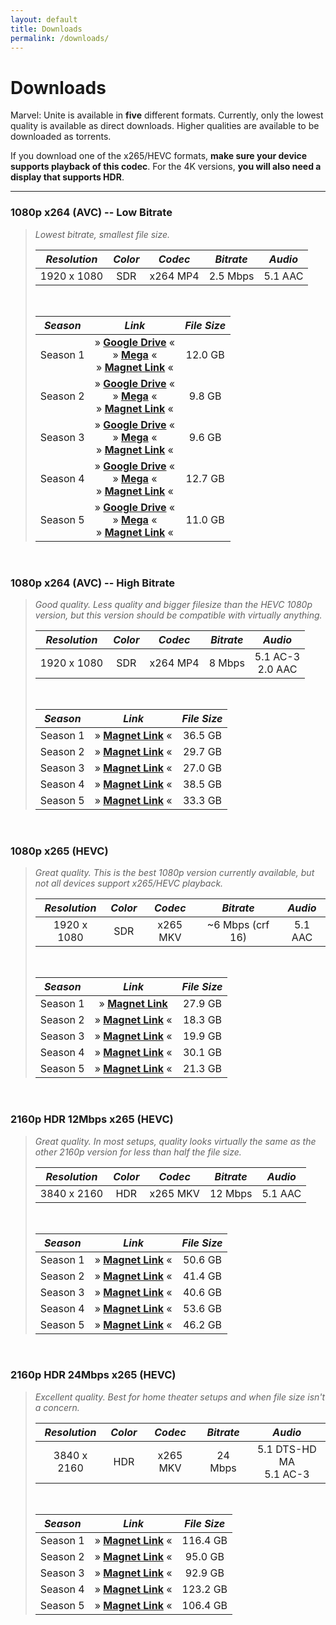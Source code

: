 ```yaml
---
layout: default
title: Downloads
permalink: /downloads/
---
```


# Downloads

Marvel: Unite is available in **five** different formats. Currently, only the lowest quality is available as direct downloads. Higher qualities are available to be downloaded as torrents.

If you download one of the x265/HEVC formats, **make sure your device supports playback of this codec**. For the 4K versions, **you will also need a display that supports HDR**.

* * *

### 1080p x264 (AVC) -- Low Bitrate

> _Lowest bitrate, smallest file size._
> 
> | _Resolution_ | _Color_ | _Codec_ | _Bitrate_ | _Audio_ |
> | :---: | :---: | :---: | :---: | :---: |
> | 1920 x 1080 | SDR | x264 MP4 | 2.5 Mbps | 5.1 AAC |
>
> <br />
>
> | _Season_ | _Link_ | _File Size_ |
> | :---: | :---: | :---: |
> | Season 1 | » [**Google Drive**](https://drive.google.com/file/d/1JZhIRCz22gzPo1jdELU7t87q1DE276ed/view?usp=drive_link) « <br /> » [**Mega**](https://mega.nz/file/Zf9xHTJS#JMcnqG7n2xm3rjqnTye8uIdy-ZVqssVUfUFeK3Frm4w) « <br /> » [**Magnet Link**](magnet:?xt=urn:btih:503109258d84c2a634dc16e49ce7e96d3156999f&dn=Marvel%20Unite%20%282023%29%20Season%201%20S01%20Redux%20%281080p%202.5Mbps%20x264%20AAC%205.1%20ducko%29&tr=udp%3A%2F%2Fbt1.archive.org%3A6969%2Fannounce&tr=udp%3A%2F%2Ftracker.opentrackr.org%3A1337%2Fannounce&tr=udp%3A%2F%2Fbt2.archive.org%3A6969%2Fannounce) « | 12.0 GB  |
> | Season 2 | » [**Google Drive**](https://drive.google.com/file/d/1nwspeSyBtvnDZWHfbpiid1IQ-8nqpyey/view) « <br /> » [**Mega**](https://mega.nz/file/ISNwTJ7C#o1u_9jPZVuiTWaubSSX1jQeQ_3bTEV310TUQB74LocY) « <br /> » [**Magnet Link**](magnet:?xt=urn:btih:c62b2ebbc5e3e63792e35807e59563e20543cde7&dn=Marvel%20Unite%20%282023%29%20Season%202%20S02%20%281080p%202.5Mbps%20x264%20AAC%205.1%20ducko%29&tr=udp%3A%2F%2Fbt2.archive.org%3A6969%2Fannounce&tr=udp%3A%2F%2Fbt1.archive.org%3A6969%2Fannounce&tr=udp%3A%2F%2Ftracker.opentrackr.org%3A1337%2Fannounce) « | 9.8 GB |
> | Season 3 | » [**Google Drive**](https://drive.google.com/file/d/1sESR5U7pUSu8eWnHnJtZmyejcVymS8Dv/view) « <br /> » [**Mega**](https://mega.nz/file/0HcHjAjZ#465xDxDBZ24cQneYxy9phiOEQwRytFq50JH75u84ijE) « <br /> » [**Magnet Link**](magnet:?xt=urn:btih:932cfd51bde0c36b9c6360871bd5d1351037bbc4&dn=Marvel%20Unite%20%282023%29%20Season%203%20S03%20%281080p%202.5Mbps%20x264%20AAC%205.1%20ducko%29&tr=udp%3A%2F%2Ftracker.opentrackr.org%3A1337%2Fannounce&tr=udp%3A%2F%2Fbt2.archive.org%3A6969%2Fannounce&tr=udp%3A%2F%2Fbt1.archive.org%3A6969%2Fannounce) « | 9.6 GB |
> | Season 4 | » [**Google Drive**](https://drive.google.com/file/d/1rhsN8-mizvYX1xzka4jfbIXNJXEjuoJe/view) « <br /> » [**Mega**](https://mega.nz/file/0UJx3I6T#LYjCsDu2JyjD_q-eOy-hxYVxdyNlfIseKr-gLsQfX2U) « <br /> » [**Magnet Link**](magnet:?xt=urn:btih:656bbe14dd4e8ed2879117714e5bda7b69687c0c&dn=Marvel%20Unite%20%282023%29%20Season%204%20S04%20%281080p%202.5Mbps%20x264%20AAC%205.1%20ducko%29&tr=udp%3A%2F%2Ftracker.opentrackr.org%3A1337%2Fannounce&tr=udp%3A%2F%2Fbt1.archive.org%3A6969%2Fannounce&tr=udp%3A%2F%2Fbt2.archive.org%3A6969%2Fannounce) « | 12.7 GB |
> | Season 5 | » [**Google Drive**](https://drive.google.com/file/d/1ft2IrmjqACbq0OqzmrSEI5JY0Ck9dIp8/view) « <br /> » [**Mega**](https://mega.nz/file/Yl5DgLAJ#roNfU-CKkOFlMa3GAKPkbfFRK_saksAiULdv_sIeMuI) « <br /> » [**Magnet Link**](magnet:?xt=urn:btih:1c115a6fbb6d2b322dc12e7ead0d45c1191bb322&dn=Marvel%20Unite%20%282023%29%20Season%205%20S05%20%281080p%202.5Mbps%20x264%20AAC%205.1%20ducko%29&tr=udp%3A%2F%2Fbt2.archive.org%3A6969%2Fannounce&tr=udp%3A%2F%2Ftracker.opentrackr.org%3A1337%2Fannounce&tr=udp%3A%2F%2Fbt1.archive.org%3A6969%2Fannounce) « | 11.0 GB |

<br />

### 1080p x264 (AVC) -- High Bitrate

> _Good quality. Less quality and bigger filesize than the HEVC 1080p version, but this version should be compatible with virtually anything._
>
> | _Resolution_ | _Color_ | _Codec_ | _Bitrate_ | _Audio_ |
> | :---: | :---: | :---: | :---: | :---: |
> | 1920 x 1080 | SDR | x264 MP4 | 8 Mbps | 5.1 AC-3 <br /> 2.0 AAC |
>
> <br />
>
> | _Season_ | _Link_ | _File Size_ |
> | :---: | :---: | :---: |
> | Season 1 | » [**Magnet Link**](magnet:?xt=urn:btih:2d6535bf30759761160e4981b19735a54e2357dd&dn=Marvel%20Unite%20%282023%29%20Season%201%20S01%20Redux%20%281080p%208Mbps%20x264%20AC3%205.1%20ducko%29&tr=udp%3A%2F%2Ftracker.opentrackr.org%3A1337%2Fannounce&tr=udp%3A%2F%2Fbt2.archive.org%3A6969%2Fannounce&tr=udp%3A%2F%2Fbt1.archive.org%3A6969%2Fannounce) « | 36.5 GB |
> | Season 2 | » [**Magnet Link**](magnet:?xt=urn:btih:c9d3fafaa7b2472687f243c0d7e564c962767ec5&dn=Marvel%20Unite%20%282023%29%20Season%202%20S02%20%281080p%20x264%20AC3%205.1%20ducko%29&tr=udp%3A%2F%2Fbt2.archive.org%3A6969%2Fannounce&tr=udp%3A%2F%2Fbt1.archive.org%3A6969%2Fannounce&tr=udp%3A%2F%2Ftracker.opentrackr.org%3A1337%2Fannounce) « | 29.7 GB |
> | Season 3 | » [**Magnet Link**](magnet:?xt=urn:btih:16a24912251f98db6a06f36521b01d82ac881fa9&dn=Marvel%20Unite%20%282023%29%20Season%203%20S03%20%281080p%208Mbps%20x264%20AC3%205.1%20ducko%29&tr=udp%3A%2F%2Ftracker.opentrackr.org%3A1337%2Fannounce&tr=udp%3A%2F%2Fbt2.archive.org%3A6969%2Fannounce&tr=udp%3A%2F%2Fbt1.archive.org%3A6969%2Fannounce) « | 27.0 GB |
> | Season 4 | » [**Magnet Link**](magnet:?xt=urn:btih:e6a06cde88c0d18fdaf23ce85ed8902214f254b0&dn=Marvel%20Unite%20%282023%29%20Season%204%20S04%20%281080p%208Mbps%20x264%20AC3%205.1%20ducko%29&tr=udp%3A%2F%2Fbt2.archive.org%3A6969%2Fannounce&tr=udp%3A%2F%2Fbt1.archive.org%3A6969%2Fannounce&tr=udp%3A%2F%2Ftracker.opentrackr.org%3A1337%2Fannounce) « | 38.5 GB |
> | Season 5 | » [**Magnet Link**](magnet:?xt=urn:btih:2631c111d804baf4eb247b10814e54d923318458&dn=Marvel%20Unite%20%282023%29%20Season%205%20S05%20%281080p%208Mbps%20x264%20AC3%205.1%20ducko%29&tr=udp%3A%2F%2Fbt1.archive.org%3A6969%2Fannounce&tr=udp%3A%2F%2Ftracker.opentrackr.org%3A1337%2Fannounce&tr=udp%3A%2F%2Fbt2.archive.org%3A6969%2Fannounce) « | 33.3 GB |

<br />

### 1080p x265 (HEVC)

> _Great quality. This is the best 1080p version currently available, but not all devices support x265/HEVC playback._
> 
> | _Resolution_ | _Color_ | _Codec_ | _Bitrate_ | _Audio_ |
> | :---: | :---: | :---: | :---: | :---: |
> | 1920 x 1080 | SDR | x265 MKV | ~6 Mbps (crf 16) | 5.1 AAC |
>
> <br />
>
> | _Season_ | _Link_ | _File Size_ |
> | :---: | :---: | :---: |
> | Season 1 | » [**Magnet Link**](magnet:?xt=urn:btih:2a4dc42917e7be43276fb0a7f65099c4d9666061&dn=Marvel%20Unite%20%282023%29%20Season%201%20S01%20Redux%20%281080p%20x265%20HEVC%20AAC%205.1%20ducko%29&tr=udp%3A%2F%2Ftracker.opentrackr.org%3A1337%2Fannounce&tr=udp%3A%2F%2Fbt2.archive.org%3A6969%2Fannounce&tr=udp%3A%2F%2Fbt1.archive.org%3A6969%2Fannounce) | 27.9 GB |
> | Season 2 | » [**Magnet Link**](magnet:?xt=urn:btih:fbc42868005e58fa28d972ce730cd7b5da7f7f24&dn=Marvel%20Unite%20%282023%29%20Season%202%20S02%20%281080p%20x265%20HEVC%20AAC%205.1%20ducko%29&tr=udp%3A%2F%2Ftracker.opentrackr.org%3A1337%2Fannounce&tr=udp%3A%2F%2Fbt1.archive.org%3A6969%2Fannounce&tr=udp%3A%2F%2Fbt2.archive.org%3A6969%2Fannounce) « | 18.3 GB |
> | Season 3 | » [**Magnet Link**](magnet:?xt=urn:btih:e5386babf6d3acdd0a4fd0e1825c0df0fcc6f787&dn=Marvel%20Unite%20%282023%29%20Season%203%20S03%20%281080p%206Mbps%20x265%20HEVC%20AAC%205.1%20ducko%29&tr=udp%3A%2F%2Fbt1.archive.org%3A6969%2Fannounce&tr=udp%3A%2F%2Ftracker.opentrackr.org%3A1337%2Fannounce&tr=udp%3A%2F%2Fbt2.archive.org%3A6969%2Fannounce) « | 19.9 GB |
> | Season 4 | » [**Magnet Link**](magnet:?xt=urn:btih:6b70c493955eb9f2d0b2429f141249879852c4cd&dn=Marvel%20Unite%20%282023%29%20Season%204%20S04%20%281080p%206Mbps%20x265%20HEVC%20AAC%205.1%20ducko%29&tr=udp%3A%2F%2Fbt1.archive.org%3A6969%2Fannounce&tr=udp%3A%2F%2Fbt2.archive.org%3A6969%2Fannounce&tr=udp%3A%2F%2Ftracker.opentrackr.org%3A1337%2Fannounce) « | 30.1 GB |
> | Season 5 | » [**Magnet Link**](magnet:?xt=urn:btih:f1cb6fca4e83c86dd42533a9234a4aee87f9426d&dn=Marvel%20Unite%20%282023%29%20Season%205%20S05%20%281080p%206Mbps%20x265%20HEVC%20AAC%205.1%20ducko%29&tr=udp%3A%2F%2Fbt1.archive.org%3A6969%2Fannounce&tr=udp%3A%2F%2Ftracker.opentrackr.org%3A1337%2Fannounce&tr=udp%3A%2F%2Fbt2.archive.org%3A6969%2Fannounce) « | 21.3 GB |

<br />

### 2160p HDR 12Mbps x265 (HEVC)

> _Great quality. In most setups, quality looks virtually the same as the other 2160p version for less than half the file size._
>
> | _Resolution_ | _Color_ | _Codec_ | _Bitrate_ | _Audio_ |
> | :---: | :---: | :---: | :---: | :---: |
> | 3840 x 2160 | HDR | x265 MKV | 12 Mbps | 5.1 AAC |
>
> <br />
>
> | _Season_ | _Link_ | _File Size_ |
> | :---: | :---: | :---: |
> | Season 1 | » [**Magnet Link**](magnet:?xt=urn:btih:34fb91b8d6e192c3992bb6de5086566445f24742&dn=Marvel%20Unite%20(2023)%20Season%201%20S01%20Redux%20(2160p%2012Mbps%20x265%20HEVC%20HDR%20AAC%205.1%20ducko)&tr=udp%3a%2f%2fbt2.archive.org%3a6969%2fannounce&tr=udp%3a%2f%2fbt1.archive.org%3a6969%2fannounce&tr=udp%3a%2f%2ftracker.opentrackr.org%3a1337%2fannounce) « | 50.6 GB |
> | Season 2 | » [**Magnet Link**](magnet:?xt=urn:btih:d41e3a5d88ec8c3dd7d8f2f2b78273c449554f78&dn=Marvel%20Unite%20%282023%29%20Season%202%20S02%20%282160p%2012Mbps%20x265%20HEVC%20HDR%20AAC%205.1%20ducko%29&tr=udp%3A%2F%2Ftracker.opentrackr.org%3A1337%2Fannounce&tr=udp%3A%2F%2Fbt2.archive.org%3A6969%2Fannounce&tr=udp%3A%2F%2Fbt1.archive.org%3A6969%2Fannounce) « | 41.4 GB |
> | Season 3 | » [**Magnet Link**](magnet:?xt=urn:btih:aca73da9c4eb84b6aa84bf2a8195f54cceeaf02c&dn=Marvel%20Unite%20%282023%29%20Season%203%20S03%20%282160p%2012Mbps%20x265%20HEVC%20HDR%20AAC%205.1%20ducko%29&tr=udp%3A%2F%2Fbt2.archive.org%3A6969%2Fannounce&tr=udp%3A%2F%2Fbt1.archive.org%3A6969%2Fannounce&tr=udp%3A%2F%2Ftracker.opentrackr.org%3A1337%2Fannounce) « | 40.6 GB |
> | Season 4 | » [**Magnet Link**](magnet:?xt=urn:btih:f2b0827a6790225e1dc5f41e925da9b618bfcefe&dn=Marvel%20Unite%20%282023%29%20Season%204%20S04%20%282160p%2012Mbps%20x265%20HEVC%20HDR%20AAC%205.1%20ducko%29&tr=udp%3A%2F%2Ftracker.opentrackr.org%3A1337%2Fannounce&tr=udp%3A%2F%2Fbt2.archive.org%3A6969%2Fannounce&tr=udp%3A%2F%2Fbt1.archive.org%3A6969%2Fannounce) « | 53.6 GB |
> | Season 5 | » [**Magnet Link**](magnet:?xt=urn:btih:2d4b40eabc97ec35c3b972fe90ab42378c3ab1c8&dn=Marvel%20Unite%20%282023%29%20Season%205%20S05%20%282160p%2012Mbps%20x265%20HEVC%20HDR%20AAC%205.1%20ducko%29&tr=udp%3A%2F%2Fbt2.archive.org%3A6969%2Fannounce&tr=udp%3A%2F%2Fbt1.archive.org%3A6969%2Fannounce&tr=udp%3A%2F%2Ftracker.opentrackr.org%3A1337%2Fannounce) « | 46.2 GB |

<br />

### 2160p HDR 24Mbps x265 (HEVC)

> _Excellent quality. Best for home theater setups and when file size isn't a concern._
>
> | _Resolution_ | _Color_ | _Codec_ | _Bitrate_ | _Audio_ |
> | :---: | :---: | :---: | :---: | :---: |
> | 3840 x 2160 | HDR | x265 MKV | 24 Mbps | 5.1 DTS-HD MA <br /> 5.1 AC-3 |
>
> <br />
>
> | _Season_ | _Link_ | _File Size_ |
> | :---: | :---: | :---: |
> | Season 1 | » [**Magnet Link**](magnet:?xt=urn:btih:16e440cfe1d1c4d3c975214327ab04f54c84412b&dn=Marvel%20Unite%20(2023)%20Season%201%20S01%20Redux%20(2160p%2024Mbps%20x265%20HEVC%20HDR%20DTS-HD%20MA%205.1%20ducko)&tr=udp%3a%2f%2fbt2.archive.org%3a6969%2fannounce&tr=udp%3a%2f%2ftracker.opentrackr.org%3a1337%2fannounce&tr=udp%3a%2f%2fbt1.archive.org%3a6969%2fannounce) « <br /> | 116.4 GB |
> | Season 2 | » [**Magnet Link**](magnet:?xt=urn:btih:c3eb22d968f8f1fa329cea502fa9d10eab34b3cd&dn=Marvel%20Unite%20%282023%29%20Season%202%20S02%20%282160p%2024Mbps%20x265%20HEVC%20HDR%20DTS-HD%20MA%205.1%20ducko%29&tr=udp%3A%2F%2Ftracker.opentrackr.org%3A1337%2Fannounce&tr=udp%3A%2F%2Fbt2.archive.org%3A6969%2Fannounce&tr=udp%3A%2F%2Fbt1.archive.org%3A6969%2Fannounce) « | 95.0 GB |
> | Season 3 | » [**Magnet Link**](magnet:?xt=urn:btih:c0f3147403bdcaa9f03622efa33bea43044f60b8&dn=Marvel%20Unite%20%282023%29%20Season%203%20S03%20%282160p%2024Mbps%20x265%20HEVC%20HDR%20DTS-HD%20MA%205.1%20ducko%29&tr=udp%3A%2F%2Ftracker.opentrackr.org%3A1337%2Fannounce&tr=udp%3A%2F%2Fbt1.archive.org%3A6969%2Fannounce&tr=udp%3A%2F%2Fbt2.archive.org%3A6969%2Fannounce) « | 92.9 GB |
> | Season 4 | » [**Magnet Link**](magnet:?xt=urn:btih:fe52b74198471568cf560dd1d14c930c14feb235&dn=Marvel%20Unite%20%282023%29%20Season%204%20S04%20%282160p%2024Mbps%20x265%20HEVC%20HDR%20DTS-HD%20MA%205.1%20ducko%29&tr=udp%3A%2F%2Ftracker.opentrackr.org%3A1337%2Fannounce&tr=udp%3A%2F%2Fbt2.archive.org%3A6969%2Fannounce&tr=udp%3A%2F%2Fbt1.archive.org%3A6969%2Fannounce) « | 123.2 GB |
> | Season 5 | » [**Magnet Link**](magnet:?xt=urn:btih:9c32954a04fc16735f065cf8104d18f931d4caea&dn=Marvel%20Unite%20%282023%29%20Season%205%20S05%20%282160p%2024Mbps%20x265%20HEVC%20HDR%20DTS-HD%20MA%205.1%20ducko%29&tr=udp%3A%2F%2Ftracker.opentrackr.org%3A1337%2Fannounce&tr=udp%3A%2F%2Fbt1.archive.org%3A6969%2Fannounce&tr=udp%3A%2F%2Fbt2.archive.org%3A6969%2Fannounce) « | 106.4 GB |
